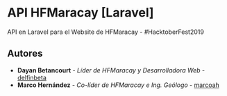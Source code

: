 # API HFMaracay [Laravel]
API en Laravel para el Website de HFMaracay - &#35;HacktoberFest2019

## Autores
* **Dayan Betancourt** - *Líder de HFMaracay y Desarrolladora Web* - [delfinbeta](https://github.com/delfinbeta)
* **Marco Hernández** - *Co-líder de HFMaracay e Ing. Geólogo* - [marcoah](https://github.com/marcoah)
